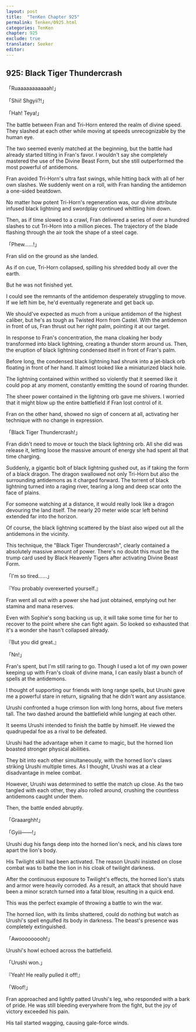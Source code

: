 ```yaml
---
layout: post
title:  "TenKen Chapter 925"
permalink: Tenken/0925.html
categories: TenKen
chapter: 925
exclude: true
translator: Seeker
editor: 
---
```

<h2>925: Black Tiger Thundercrash</h2>

「Ruaaaaaaaaaaah!」

「Shii! Shgyii?!」

「Hah! Teya!」

 The battle between Fran and Tri-Horn entered the realm of divine speed. They slashed at each other while moving at speeds unrecognizable by the human eye.

 The two seemed evenly matched at the beginning, but the battle had already started tilting in Fran's favor. I wouldn't say she completely mastered the use of the Divine Beast Form, but she still outperformed the most powerful of antidemons.

 Fran avoided Tri-Horn's ultra fast swings, while hitting back with all of her own slashes. We suddenly went on a roll, with Fran handing the antidemon a one-sided beatdown.

 No matter how potent Tri-Horn's regeneration was, our divine attribute infused black lightning and swordplay continued whittling him down.

 Then, as if time slowed to a crawl, Fran delivered a series of over a hundred slashes to cut Tri-Horn into a million pieces. The trajectory of the blade flashing through the air took the shape of a steel cage.

「Phew……!」

 Fran slid on the ground as she landed.

 As if on cue, Tri-Horn collapsed, spilling his shredded body all over the earth.

 But he was not finished yet.

 I could see the remnants of the antidemon desperately struggling to move. If we left him be, he'd eventually regenerate and get back up.

 We should've expected as much from a unique antidemon of the highest caliber, but he's as tough as Twisted Horn from Castel. With the antidemon in front of us, Fran thrust out her right palm, pointing it at our target.

 In response to Fran's concentration, the mana cloaking her body transformed into black lightning, creating a thunder storm around us. Then, the eruption of black lightning condensed itself in front of Fran's palm.

 Before long, the condensed black lightning had shrunk into a jet-black orb floating in front of her hand. It almost looked like a miniaturized black hole.

 The lightning contained within writhed so violently that it seemed like it could pop at any moment, constantly emitting the sound of roaring thunder.

 The sheer power contained in the lightning orb gave me shivers. I worried that it might blow up the entire battlefield if Fran lost control of it.

 Fran on the other hand, showed no sign of concern at all, activating her technique with no change in expression.

「Black Tiger Thundercrash!」

 Fran didn't need to move or touch the black lightning orb. All she did was release it, letting loose the massive amount of energy she had spent all that time charging.

 Suddenly, a gigantic bolt of black lightning gushed out, as if taking the form of a black dragon. The dragon swallowed not only Tri-Horn but also the surrounding antidemons as it charged forward. The torrent of black lightning turned into a raging river, tearing a long and deep scar onto the face of plains.

 For someone watching at a distance, it would really look like a dragon devouring the land itself. The nearly 20 meter wide scar left behind extended far into the horizon.

 Of course, the black lightning scattered by the blast also wiped out all the antidemons in the vicinity.

 This technique, the "Black Tiger Thundercrash", clearly contained a absolutely massive amount of power. There's no doubt this must be the trump card used by Black Heavenly Tigers after activating Divine Beast Form.

「I'm so tired……」

『You probably overexerted yourself.』

 Fran went all out with a power she had just obtained, emptying out her stamina and mana reserves.

 Even with Sophie's song backing us up, it will take some time for her to recover to the point where she can fight again. So looked so exhausted that it's a wonder she hasn't collapsed already.

『But you did great.』

「Nn!」

 Fran's spent, but I'm still raring to go. Though I used a lot of my own power keeping up with Fran's cloak of divine mana, I can easily blast a bunch of spells at the antidemons.

 I thought of supporting our friends with long range spells, but Urushi gave me a powerful stare in return, signaling that he didn't want any assistance.

 Urushi confronted a huge crimson lion with long horns, about five meters tall. The two dashed around the battlefield while lunging at each other.

 It seems Urushi intended to finish the battle by himself. He viewed the quadrupedal foe as a rival to be defeated.

 Urushi had the advantage when it came to magic, but the horned lion boasted stronger physical abilities.

 They bit into each other simultaneously, with the horned lion's claws striking Urushi multiple times. As I thought, Urushi was at a clear disadvantage in melee combat.

 However, Urushi was determined to settle the match up close. As the two tangled with each other, they also rolled around, crushing the countless antidemons caught under them.

 Then, the battle ended abruptly.

「Graaarghh!」

「Gyiii――!」

 Urushi dug his fangs deep into the horned lion's neck, and his claws tore apart the lion's body.

 His Twilight skill had been activated. The reason Urushi insisted on close combat was to bathe the lion in his cloak of twilight darkness.

 After the continuous exposure to Twilight's effects, the horned lion's stats and armor were heavily corroded. As a result, an attack that should have been a minor scratch turned into a fatal blow, resulting in a quick end.

 This was the perfect example of throwing a battle to win the war.

 The horned lion, with its limbs shattered, could do nothing but watch as Urushi's spell engulfed its body in darkness. The beast's presence was completely extinguished.

「Awooooooooh!」

 Urushi's howl echoed across the battlefield.

「Urushi won.」

『Yeah! He really pulled it off!』

「Woof!」

 Fran approached and lightly patted Urushi's leg, who responded with a bark of pride. He was still bleeding everywhere from the fight, but the joy of victory exceeded his pain.

 His tail started wagging, causing gale-force winds.



